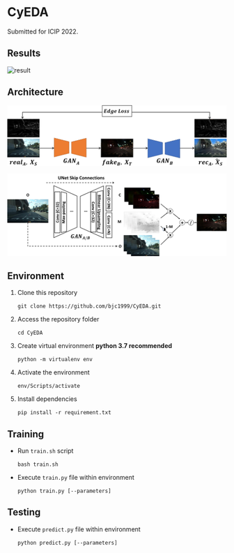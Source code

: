 # CyEDA
Submitted for ICIP 2022.

## Results
![result](imgs/val_result.png "result")

## Architecture
![overview](imgs/edge_loss.png "overview")


![gan](imgs/mask_unet.png "gan")

## Environment
1. Clone this repository
   ```
   git clone https://github.com/bjc1999/CyEDA.git
   ```

2. Access the repository folder
   ```
   cd CyEDA
   ```

3. Create virtual environment **python 3.7 recommended**
   ```
   python -m virtualenv env
   ```

4. Activate the environment
   ```
   env/Scripts/activate
   ```

5. Install dependencies
   ```
   pip install -r requirement.txt
   ```

## Training
- Run `train.sh` script
  ```
  bash train.sh
  ```

- Execute `train.py` file within environment
  ```
  python train.py [--parameters]
  ```

## Testing
- Execute `predict.py` file within environment
  ```
  python predict.py [--parameters]
  ```
